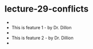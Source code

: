 # lecture-29-conflicts

*
* This is feature 1 - by Dr. Dillon
*
* This is feature 2 - by Dr. Dillion
*

